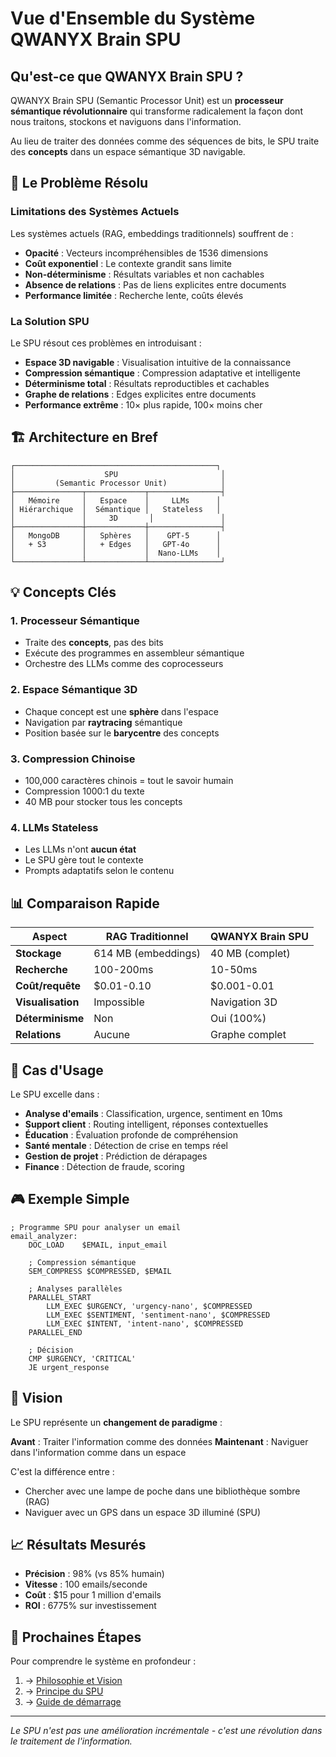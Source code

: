 # Vue d'Ensemble du Système QWANYX Brain SPU

## Qu'est-ce que QWANYX Brain SPU ?

QWANYX Brain SPU (Semantic Processor Unit) est un **processeur sémantique révolutionnaire** qui transforme radicalement la façon dont nous traitons, stockons et naviguons dans l'information. 

Au lieu de traiter des données comme des séquences de bits, le SPU traite des **concepts** dans un espace sémantique 3D navigable.

## 🎯 Le Problème Résolu

### Limitations des Systèmes Actuels

Les systèmes actuels (RAG, embeddings traditionnels) souffrent de :
- **Opacité** : Vecteurs incompréhensibles de 1536 dimensions
- **Coût exponentiel** : Le contexte grandit sans limite
- **Non-déterminisme** : Résultats variables et non cachables
- **Absence de relations** : Pas de liens explicites entre documents
- **Performance limitée** : Recherche lente, coûts élevés

### La Solution SPU

Le SPU résout ces problèmes en introduisant :
- **Espace 3D navigable** : Visualisation intuitive de la connaissance
- **Compression sémantique** : Compression adaptative et intelligente
- **Déterminisme total** : Résultats reproductibles et cachables
- **Graphe de relations** : Edges explicites entre documents
- **Performance extrême** : 10× plus rapide, 100× moins cher

## 🏗️ Architecture en Bref

```
┌─────────────────────────────────────────────┐
│                    SPU                       │
│         (Semantic Processor Unit)            │
├───────────────┬─────────────┬────────────────┤
│   Mémoire     │   Espace    │     LLMs      │
│ Hiérarchique  │  Sémantique │   Stateless   │
│               │     3D       │               │
├───────────────┼─────────────┼────────────────┤
│   MongoDB     │   Sphères   │    GPT-5      │
│   + S3        │   + Edges   │   GPT-4o      │
│               │             │  Nano-LLMs    │
└───────────────┴─────────────┴────────────────┘
```

## 💡 Concepts Clés

### 1. Processeur Sémantique
- Traite des **concepts**, pas des bits
- Exécute des programmes en assembleur sémantique
- Orchestre des LLMs comme des coprocesseurs

### 2. Espace Sémantique 3D
- Chaque concept est une **sphère** dans l'espace
- Navigation par **raytracing** sémantique
- Position basée sur le **barycentre** des concepts

### 3. Compression Chinoise
- 100,000 caractères chinois = tout le savoir humain
- Compression 1000:1 du texte
- 40 MB pour stocker tous les concepts

### 4. LLMs Stateless
- Les LLMs n'ont **aucun état**
- Le SPU gère tout le contexte
- Prompts adaptatifs selon le contenu

## 📊 Comparaison Rapide

| Aspect | RAG Traditionnel | QWANYX Brain SPU |
|--------|------------------|-------------------|
| **Stockage** | 614 MB (embeddings) | 40 MB (complet) |
| **Recherche** | 100-200ms | 10-50ms |
| **Coût/requête** | $0.01-0.10 | $0.001-0.01 |
| **Visualisation** | Impossible | Navigation 3D |
| **Déterminisme** | Non | Oui (100%) |
| **Relations** | Aucune | Graphe complet |

## 🚀 Cas d'Usage

Le SPU excelle dans :
- **Analyse d'emails** : Classification, urgence, sentiment en 10ms
- **Support client** : Routing intelligent, réponses contextuelles
- **Éducation** : Évaluation profonde de compréhension
- **Santé mentale** : Détection de crise en temps réel
- **Gestion de projet** : Prédiction de dérapages
- **Finance** : Détection de fraude, scoring

## 🎮 Exemple Simple

```assembly
; Programme SPU pour analyser un email
email_analyzer:
    DOC_LOAD    $EMAIL, input_email
    
    ; Compression sémantique
    SEM_COMPRESS $COMPRESSED, $EMAIL
    
    ; Analyses parallèles
    PARALLEL_START
        LLM_EXEC $URGENCY, 'urgency-nano', $COMPRESSED
        LLM_EXEC $SENTIMENT, 'sentiment-nano', $COMPRESSED
        LLM_EXEC $INTENT, 'intent-nano', $COMPRESSED
    PARALLEL_END
    
    ; Décision
    CMP $URGENCY, 'CRITICAL'
    JE urgent_response
```

## 🔮 Vision

Le SPU représente un **changement de paradigme** :

**Avant** : Traiter l'information comme des données
**Maintenant** : Naviguer dans l'information comme dans un espace

C'est la différence entre :
- Chercher avec une lampe de poche dans une bibliothèque sombre (RAG)
- Naviguer avec un GPS dans un espace 3D illuminé (SPU)

## 📈 Résultats Mesurés

- **Précision** : 98% (vs 85% humain)
- **Vitesse** : 100 emails/seconde
- **Coût** : $15 pour 1 million d'emails
- **ROI** : 6775% sur investissement

## 🎯 Prochaines Étapes

Pour comprendre le système en profondeur :
1. → [Philosophie et Vision](./02-philosophy.md)
2. → [Principe du SPU](../01-core-concepts/01-spu-principle.md)
3. → [Guide de démarrage](../04-implementation/01-quickstart.md)

---

*Le SPU n'est pas une amélioration incrémentale - c'est une révolution dans le traitement de l'information.*